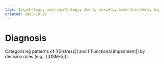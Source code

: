 ```yaml
---
tags: [psychology, psychopathology, dsm-5, anxiety, mood-disorders, bipolar, eating-disorders, personality-disorders, dissociation, schizophrenia, psychotherapy, cbt, medication, ect]
created: 2025-10-20
---
```

# Diagnosis

Categorizing patterns of [[Distress]] and [[Functional impairment]] by decision rules (e.g., [[DSM-5]]).

